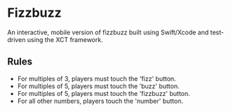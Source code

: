 Fizzbuzz
=================
An interactive, mobile version of fizzbuzz built using Swift/Xcode and test-driven using the XCT framework.

Rules
-----
- For multiples of 3, players must touch the 'fizz' button.
- For multiples of 5, players must touch the 'buzz' button.
- For multiples of 5, players must touch the 'fizzbuzz' button.
- For all other numbers, players touch the 'number' button.

